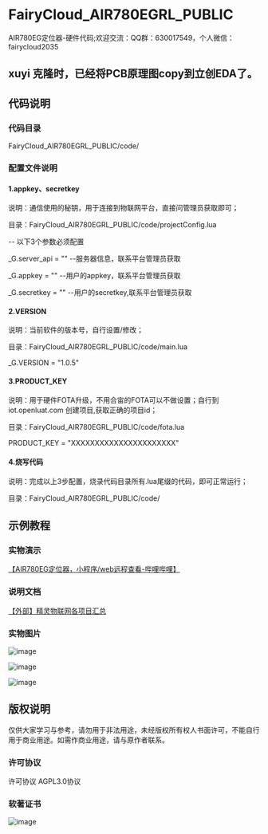 # FairyCloud_AIR780EGRL_PUBLIC
AIR780EG定位器-硬件代码;欢迎交流：QQ群：630017549，个人微信：fairycloud2035

## xuyi 克隆时，已经将PCB原理图copy到立创EDA了。

## 代码说明
### 代码目录
FairyCloud_AIR780EGRL_PUBLIC/code/


### 配置文件说明

#### 1.appkey、secretkey
说明：通信使用的秘钥，用于连接到物联网平台，直接问管理员获取即可；

目录：FairyCloud_AIR780EGRL_PUBLIC/code/projectConfig.lua

-- 以下3个参数必须配置

_G.server_api = "" 	--服务器信息，联系平台管理员获取

_G.appkey = ""			--用户的appkey，联系平台管理员获取

_G.secretkey = ""		--用户的secretkey,联系平台管理员获取


#### 2.VERSION
说明：当前软件的版本号，自行设置/修改；

目录：FairyCloud_AIR780EGRL_PUBLIC/code/main.lua

_G.VERSION = "1.0.5"


#### 3.PRODUCT_KEY
说明：用于硬件FOTA升级，不用合宙的FOTA可以不做设置；自行到 iot.openluat.com 创建项目,获取正确的项目id；

目录：FairyCloud_AIR780EGRL_PUBLIC/code/fota.lua

PRODUCT_KEY = "XXXXXXXXXXXXXXXXXXXXXX"


#### 4.烧写代码
说明：完成以上3步配置，烧录代码目录所有.lua尾缀的代码，即可正常运行；

目录：FairyCloud_AIR780EGRL_PUBLIC/code/

## 示例教程

### 实物演示
[【AIR780EG定位器，小程序/web远程查看-哔哩哔哩】](https://b23.tv/LC0sZ2T)

### 说明文档
[【外部】精灵物联网各项目汇总](https://gv9jqt8gpcb.feishu.cn/docx/DAJGdExvZoZBA3xuAogc53ohnxg?from=from_copylink)

### 实物图片
![image](https://github.com/fairycloudpublic/FairyCloud_AIR780EGRL_PUBLIC/blob/main/photo1.png)

![image](https://github.com/fairycloudpublic/FairyCloud_AIR780EGRL_PUBLIC/blob/main/photo2.png)

![image](https://github.com/fairycloudpublic/FairyCloud_AIR780EGRL_PUBLIC/blob/main/photo3.png)


## 版权说明
仅供大家学习与参考，请勿用于非法用途，未经版权所有权人书面许可，不能自行用于商业用途。如需作商业用途，请与原作者联系。

### 许可协议
许可协议 AGPL3.0协议

### 软著证书
![image](https://github.com/fairycloudpublic/FairyCloud_AIR780EGRL_PUBLIC/blob/main/%E7%B2%BE%E7%81%B5%E7%89%A9%E8%81%94%E7%BD%91%E5%B9%B3%E5%8F%B0%E7%89%88%E6%9D%83.png)
